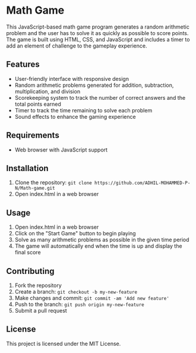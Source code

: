 # Math Game 

This JavaScript-based math game program generates a random arithmetic problem and the user has to solve it as quickly as possible to score points. The game is built using HTML, CSS, and JavaScript and includes a timer to add an element of challenge to the gameplay experience.

## Features

- User-friendly interface with responsive design
- Random arithmetic problems generated for addition, subtraction, multiplication, and division
- Scorekeeping system to track the number of correct answers and the total points earned
- Timer to track the time remaining to solve each problem
- Sound effects to enhance the gaming experience

## Requirements

- Web browser with JavaScript support

## Installation

1. Clone the repository: `git clone https://github.com/ADHIL-MOHAMMED-P-N/Math-game.git`
2. Open index.html in a web browser

## Usage

1. Open index.html in a web browser
2. Click on the "Start Game" button to begin playing
3. Solve as many arithmetic problems as possible in the given time period
4. The game will automatically end when the time is up and display the final score

## Contributing

1. Fork the repository
2. Create a branch: `git checkout -b my-new-feature`
3. Make changes and commit: `git commit -am 'Add new feature'`
4. Push to the branch: `git push origin my-new-feature`
5. Submit a pull request

## License

This project is licensed under the MIT License.
